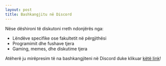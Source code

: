 ```yaml
---
layout: post
title: Bashkangjitu në Discord
---
```


Nëse dëshironi të diskutoni rreth ndonjërës nga:

- Lëndëve specifike ose fakultetit në përgjithësi
- Programimit dhe fushave tjera
- Gaming, memes, dhe diskutime tjera

Atëherë ju mirëpresim të na bashkangjiteni në Discord duke klikuar [këtë link](https://discord.gg/HQsT3PJ)!
